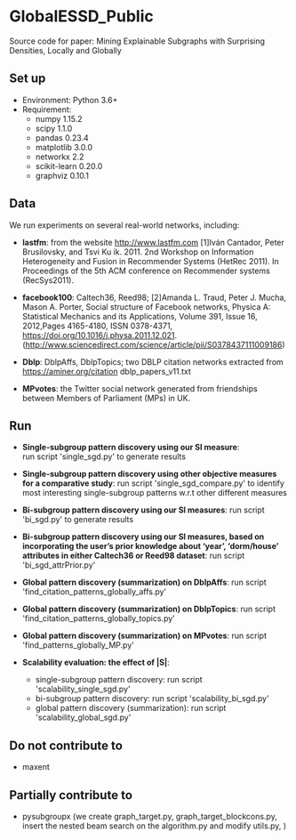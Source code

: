 # GlobalESSD_Public

Source code for paper: Mining Explainable Subgraphs with Surprising Densities, Locally and Globally

## Set up

*  Environment: Python 3.6+
*  Requirement:
    *  numpy 1.15.2
    *  scipy 1.1.0
    *  pandas 0.23.4
    *  matplotlib 3.0.0
    *  networkx 2.2
    *  scikit-learn 0.20.0
    *  graphviz 0.10.1

## Data

We run experiments on several real-world networks, including:

*  **lastfm**:
   from the website http://www.lastfm.com
   [1]Iván Cantador, Peter Brusilovsky, and Tsvi Ku ik. 2011. 2nd Workshop on  Information Heterogeneity and Fusion in Recommender Systems (HetRec 2011).  In Proceedings of the 5th ACM conference on Recommender systems (RecSys2011).

*  **facebook100**:
   Caltech36, Reed98;
   [2]Amanda L. Traud, Peter J. Mucha, Mason A. Porter, Social structure of Facebook networks, Physica A: Statistical Mechanics and its Applications,
   Volume 391, Issue 16, 2012,Pages 4165-4180, ISSN 0378-4371, https://doi.org/10.1016/j.physa.2011.12.021. (http://www.sciencedirect.com/science/article/pii/S0378437111009186)

*  **Dblp**:
   DblpAffs, DblpTopics;
   two DBLP citation networks extracted from https://aminer.org/citation
   dblp_papers_v11.txt

*  **MPvotes**:
   the Twitter social network generated from friendships between Members of Parliament (MPs) in UK.


## Run


*  **Single-subgroup pattern discovery using our SI measure**:  
    run script 'single_sgd.py' to generate results


*  **Single-subgroup pattern discovery using other objective measures for a comparative study**:
    run script 'single_sgd_compare.py' to identify most interesting single-subgroup patterns w.r.t other different measures


*  **Bi-subgroup pattern discovery using our SI measures**:
    run script 'bi_sgd.py' to generate results


*  **Bi-subgroup pattern discovery using our SI measures, based on incorporating the user’s prior knowledge about ‘year’, ‘dorm/house’  
    attributes in either Caltech36 or Reed98 dataset**:
    run script 'bi_sgd_attrPrior.py'


*  **Global pattern discovery (summarization) on DblpAffs**:
   run script 'find_citation_patterns_globally_affs.py'


*  **Global pattern discovery (summarization) on DblpTopics**:
   run script 'find_citation_patterns_globally_topics.py'


*  **Global pattern discovery (summarization) on MPvotes**:
   run script 'find_patterns_globally_MP.py'

*  **Scalability evaluation: the effect of |S|**:
    *  single-subgroup pattern discovery: run script 'scalability_single_sgd.py'
    *  bi-subgroup pattern discovery: run script 'scalability_bi_sgd.py'
    *  global pattern discovery (summarization): run script 'scalability_global_sgd.py'

## Do not contribute to

* maxent


## Partially contribute to

* pysubgroupx (we create graph_target.py, graph_target_blockcons.py, insert the nested beam search on the algorithm.py and modify utils.py, )
